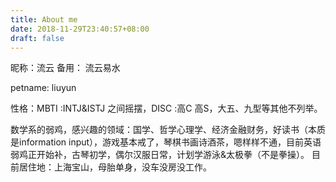 ```yaml
---
title: About me
date: 2018-11-29T23:40:57+08:00
draft: false
---
```



昵称：流云
备用：
流云易水

petname: liuyun

性格：MBTI :INTJ&ISTJ 之间摇摆，DISC :高C 高S，大五、九型等其他不列举。

数学系的弱鸡，感兴趣的领域：国学、哲学心理学、经济金融财务，好读书（本质是information input），游戏基本戒了，琴棋书画诗酒茶，嗯样样不通，目前英语弱鸡正开始补，古琴初学，偶尔汉服日常，计划学游泳&太极拳（不是拳操）。
目前居住地：上海宝山，母胎单身，没车没房没工作。

